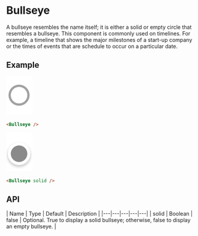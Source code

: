 # Bullseye

A bullseye resembles the name itself; it is either a solid or empty circle that resembles a bullseye. This component is commonly used on timelines. For example, a timeline that shows the major milestones of a start-up company or the times of events that are schedule to occur on a particular date.

## Example

![Bullseye](bullseye.png)

``` HTML
<Bullseye />
```

![Bullseye Solid](bullseye-solid.png)

``` HTML
<Bullseye solid />
```

## API

| Name  | Type  | Default | Description |
|---|---|---|---|---|
| solid | Boolean | false | Optional. True to display a solid bullseye; otherwise, false to display an empty bullseye. |
